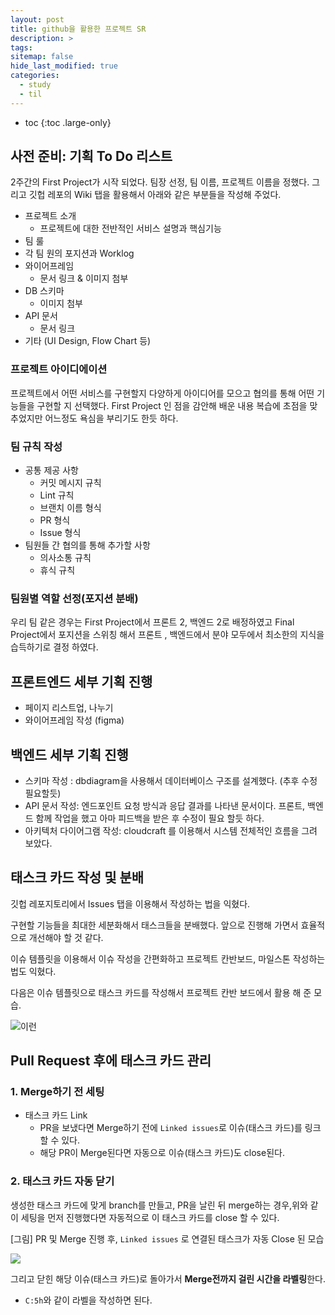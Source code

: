 ```yaml
---
layout: post
title: github을 활용한 프로젝트 SR
description: >
tags:
sitemap: false
hide_last_modified: true
categories:
  - study
  - til
---
```


* toc
{:toc .large-only}

## 사전 준비: 기획 To Do 리스트

2주간의 First Project가 시작 되었다. 팀장 선정, 팀 이름, 프로젝트 이름을 정했다.
그리고 깃헙 레포의 Wiki 탭을 활용해서 아래와 같은 부분들을 작성해 주었다.

- 프로젝트 소개
    - 프로젝트에 대한 전반적인 서비스 설명과 핵심기능
- 팀 룰
- 각 팀 원의 포지션과 Worklog
- 와이어프레임
    - 문서 링크 & 이미지 첨부
- DB 스키마
    - 이미지 첨부
- API 문서
    - 문서 링크
- 기타 (UI Design, Flow Chart 등)

### 프로젝트 아이디에이션

프로젝트에서 어떤 서비스를 구현할지 다양하게 아이디어를 모으고 협의를 통해 어떤 기능들을 구현할 지 선택했다.
First Project 인 점을 감안해 배운 내용 복습에 초점을 맞추었지만 어느정도 욕심을 부리기도 한듯 하다.

### 팀 규칙 작성

- 공통 제공 사항
  - 커밋 메시지 규칙
  - Lint 규칙
  - 브랜치 이름 형식
  - PR 형식
  - Issue 형식
- 팀원들 간 협의를 통해 추가할 사항
  - 의사소통 규칙
  - 휴식 규칙

### 팀원별 역할 선정(포지션 분배)

우리 팀 같은 경우는 First Project에서 프론트 2, 백엔드 2로 배정하였고
Final Project에서 포지션을 스위칭 해서 프론트 , 백엔드에서 분야 모두에서 최소한의 지식을 습득하기로 결정 하였다.

## 프론트엔드 세부 기획 진행

- 페이지 리스트업, 나누기
- 와이어프레임 작성 (figma)

## 백엔드 세부 기획 진행

- 스키마 작성 : dbdiagram을 사용해서 데이터베이스 구조를 설계했다. (추후 수정 필요할듯)
- API 문서 작성: 엔드포인트 요청 방식과 응답 결과를 나타낸 문서이다. 프론트, 백엔드 함께 작업을 했고 아마 피드백을 받은 후 수정이 필요 할듯 하다.
- 아키텍처 다이어그램 작성: cloudcraft 를 이용해서 시스템 전체적인 흐름을 그려 보았다.

## 태스크 카드 작성 및 분배

깃헙 레포지토리에서 Issues 탭을 이용해서 작성하는 법을 익혔다.

구현할 기능들을 최대한 세분화해서 태스크들을 분배했다. 앞으로 진행해 가면서 효율적으로 개선해야 할 것 같다.

이슈 템플릿을 이용해서 이슈 작성을 간편화하고 프로젝트 칸반보드, 마일스톤 작성하는 법도 익혔다.

다음은 이슈 템플릿으로 태스크 카드를 작성해서 프로젝트 칸반 보드에서 활용 해 준 모습.

![이런](https://s3.ap-northeast-2.amazonaws.com/urclass-images/PJ4la5Lob-1621141225048.png)

## Pull Request 후에 태스크 카드 관리


### **1. Merge하기 전 세팅**

- 태스크 카드 Link
    - PR을 보냈다면 Merge하기 전에 `Linked issues`로 이슈(태스크 카드)를 링크할 수 있다.
    - 해당 PR이 Merge된다면 자동으로 이슈(태스크 카드)도 close된다.

### **2. 태스크 카드 자동 닫기**

생성한 태스크 카드에 맞게 branch를 만들고, PR을 날린 뒤 merge하는 경우,위와 같이 세팅을 먼저 진행했다면 자동적으로 이 태스크 카드를 close 할 수 있다.

[그림] PR 및 Merge 진행 후, `Linked issues` 로 연결된 태스크가 자동 Close 된 모습

![](https://s3.ap-northeast-2.amazonaws.com/urclass-images/cGYPBFSgA-1621141245711.png)

그리고 닫힌 해당 이슈(태스크 카드)로 돌아가서 **Merge전까지 걸린 시간을 라벨링**한다.

- `C:5h`와 같이 라벨을 작성하면 된다.